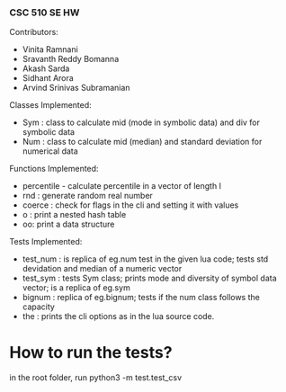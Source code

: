 ### CSC 510 SE HW 

Contributors:
- Vinita Ramnani
- Sravanth Reddy Bomanna
- Akash Sarda
- Sidhant Arora
- Arvind Srinivas Subramanian

Classes Implemented:
- Sym : class to calculate mid (mode in symbolic data) and div for symbolic data
- Num : class to calculate mid (median) and standard deviation for numerical data

Functions Implemented:
-  percentile - calculate percentile in a vector of length l
- rnd : generate random real number
- coerce : check for flags in the cli and setting it with values
- o : print a nested hash table
- oo: print a data structure


Tests Implemented:
- test_num : is replica of eg.num test in the given lua code; tests std devidation and median of a numeric vector
- test_sym : tests Sym class; prints mode and diversity of symbol data vector; is a replica of eg.sym
- bignum : replica of eg.bignum; tests if the num class follows the capacity 
-  the : prints the cli options as in the lua source code.

# How to run the tests?

in the root folder, run python3 -m test.test_csv

